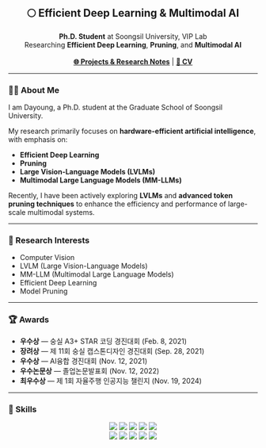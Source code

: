 <h2 align="center">🌕 Efficient Deep Learning & Multimodal AI</h2>
<p align="center">
  <b>Ph.D. Student</b> at Soongsil University, VIP Lab <br>
  Researching <b>Efficient Deep Learning</b>, <b>Pruning</b>, and <b>Multimodal AI</b><br><br>
  <a href="https://Dayoung-Kil.github.io"><b>🌐 Projects & Research Notes</b></a> |
  <a href="https://literate-dandelion-5ad.notion.site/Dayoung-Kil-24decd6e21c1806fb3b5fa8dacf87a32?source=copy_link"><b>📄 CV</b></a>
</p>

---

### 🧑‍💻 About Me
I am Dayoung, a Ph.D. student at the Graduate School of Soongsil University.
<!--, conducting research under the supervision of Professor **Seong Heum Kim** in the **Visual Intelligence and Platform (VIP) Lab**.  -->
My research primarily focuses on **hardware-efficient artificial intelligence**, with emphasis on:
- **Efficient Deep Learning**
- **Pruning**
- **Large Vision-Language Models (LVLMs)**
- **Multimodal Large Language Models (MM-LLMs)**  

Recently, I have been actively exploring **LVLMs** and **advanced token pruning techniques** to enhance the efficiency and performance of large-scale multimodal systems.

---

### 🧐 Research Interests
- Computer Vision  
- LVLM (Large Vision-Language Models)  
- MM-LLM (Multimodal Large Language Models)  
- Efficient Deep Learning  
- Model Pruning  

---

### 🏆 Awards
- **우수상** — 숭실 A3+ STAR 코딩 경진대회 (Feb. 8, 2021)  
- **장려상** — 제 11회 숭실 캡스톤디자인 경진대회 (Sep. 28, 2021)  
- **우수상** — AI융합 경진대회 (Nov. 12, 2021)  
- **우수논문상** — 졸업논문발표회 (Nov. 12, 2022)  
- **최우수상** — 제 1회 자율주행 인공지능 챌린지 (Nov. 19, 2024)  

---

### 💪 Skills
<p align="center">
<img src="https://img.shields.io/badge/Python-3776AB?style=plastic&logo=Python&logoColor=white">
<img src="https://img.shields.io/badge/C++-00599C?style=plastic&logo=c%2B%2B&logoColor=white">
<img src="https://img.shields.io/badge/HTML5-E34F26?style=plastic&logo=html5&logoColor=white">
<img src="https://img.shields.io/badge/CSS-1572B6?style=plastic&logo=css3&logoColor=white">
<img src="https://img.shields.io/badge/Android-3DDC84?style=plastic&logo=Android&logoColor=white"><br>
<img src="https://img.shields.io/badge/PyTorch-EE4C2C?style=plastic&logo=PyTorch&logoColor=white">
<img src="https://img.shields.io/badge/OpenCV-5C3EE8?style=plastic&logo=OpenCV&logoColor=white">
<img src="https://img.shields.io/badge/Jupyter-F37626?style=plastic&logo=Jupyter&logoColor=white">
<img src="https://img.shields.io/badge/Anaconda-44A833?style=plastic&logo=Anaconda&logoColor=white">
<img src="https://img.shields.io/badge/TensorFlow-FF6F00?style=plastic&logo=TensorFlow&logoColor=white">
</p>
